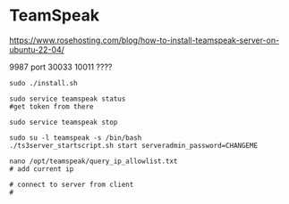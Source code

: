 # TeamSpeak

https://www.rosehosting.com/blog/how-to-install-teamspeak-server-on-ubuntu-22-04/

9987 port
30033 10011 ???? 

```shell
sudo ./install.sh

sudo service teamspeak status
#get token from there

sudo service teamspeak stop

sudo su -l teamspeak -s /bin/bash
./ts3server_startscript.sh start serveradmin_password=CHANGEME

nano /opt/teamspeak/query_ip_allowlist.txt
# add current ip

# connect to server from client
# 
```
